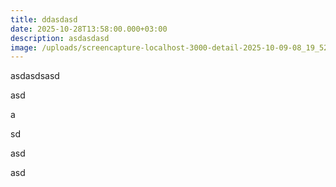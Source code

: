 ```yaml
---
title: ddasdasd
date: 2025-10-28T13:58:00.000+03:00
description: asdasdasd
image: /uploads/screencapture-localhost-3000-detail-2025-10-09-08_19_52.png
---
```

asdasdsasd

asd

a

sd

asd

asd
